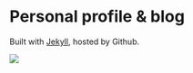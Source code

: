 # Personal profile & blog

Built with [Jekyll](https://github.com/mojombo/jekyll), hosted by Github.

<a href="https://flattr.com/submit/auto?user_id=ptz0n&amp;url=http%3A%2F%2Ferikeng.se%2F&amp;title=Erik+Eng+utvecklar+f%C3%B6r+webb+%26amp%3B+mobilt&amp;description=%C3%96ppen+k%C3%A4llkod+och+tillg%C3%A4nglig+data+g%C3%B6r+dagen+intressant+och+webben+b%C3%A4ttre.&amp;language=sv_SE&amp;category=text">
    <img src="https://api.flattr.com/button/flattr-badge-large.png" />
</a>